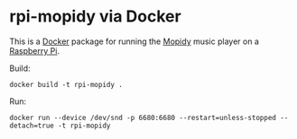 rpi-mopidy via Docker
=====================

This is a [Docker][] package for running the [Mopidy][] music player on a [Raspberry Pi][].

[Raspberry Pi]: http://raspberrypi.org/
[Mopidy]: https://www.mopidy.com/
[Docker]: http://www.docker.com/

Build:

    docker build -t rpi-mopidy .

Run:

    docker run --device /dev/snd -p 6680:6680 --restart=unless-stopped --detach=true -t rpi-mopidy
